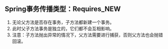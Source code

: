 ## Spring事务传播类型：Requires_NEW
1. 无论父方法是否存在事务，子方法都新建一个事务。
2. 此时父子方法事务是独立的，它们都不会互相影响。
3. 注意：子方法抛出异常的情况下，父方法需要进行捕获，否则父方法也会抛错回滚。